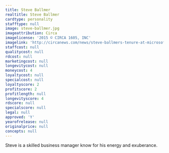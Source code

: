 ```yaml
---
title: Steve Ballmer
realtitle: Steve Ballmer
cardtype: personality
stafftype: null
image: steve-ballmer.jpg
imageattribution: Circa
imagelicense: '2015 © CIRCA 1605, INC'
imagelink: 'http://circanews.com/news/steve-ballmers-tenure-at-microsoft'
staffcost: null
qualitycost: null
rdcost: null
marketingcost: null
longevitycost: null
moneycost: 4
loyaltycost: null
specialcost: null
loyaltyscore: 2
profitscore: 2
profitlength: null
longevityscore: 4
rdscore: null
specialscore: null
legal: null
approved: 'Y'
yearofrelease: null
originalprice: null
concepts: null
---
```


Steve is a skilled business manager know for his energy and exuberance.
